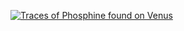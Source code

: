 [![Traces of Phosphine found on Venus](https://img.youtube.com/vi/5IIj3e5BFp0/0.jpg)](https://youtu.be/5IIj3e5BFp0)
